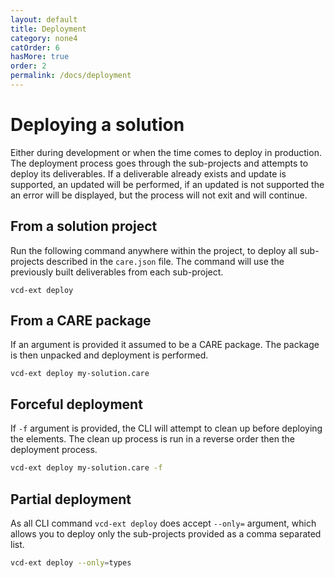 ```yaml
---
layout: default
title: Deployment
category: none4
catOrder: 6
hasMore: true
order: 2
permalink: /docs/deployment
---
```

# Deploying a solution
Either during development or when the time comes to deploy in production. The deployment process goes through the sub-projects and attempts to deploy its deliverables. If a deliverable already exists and update is supported, an updated will be performed, if an updated is not supported the an error will be displayed, but the process will not exit and will continue.

## From a solution project
Run the following command anywhere within the project, to deploy all sub-projects described in the `care.json` file. The command will use the previously built deliverables from each sub-project.
```shell
vcd-ext deploy
```

## From a CARE package
If an argument is provided it assumed to be a CARE package. The package is then unpacked and deployment is performed.
```shell
vcd-ext deploy my-solution.care
```

## Forceful deployment
If `-f` argument is provided, the CLI will attempt to clean up before deploying the elements. The clean up process is run in a reverse order then the deployment process.
```bash
vcd-ext deploy my-solution.care -f
```

## Partial deployment
As all CLI command `vcd-ext deploy` does accept `--only=` argument, which allows you to deploy only the sub-projects provided as a comma separated list.
```bash
vcd-ext deploy --only=types
```
